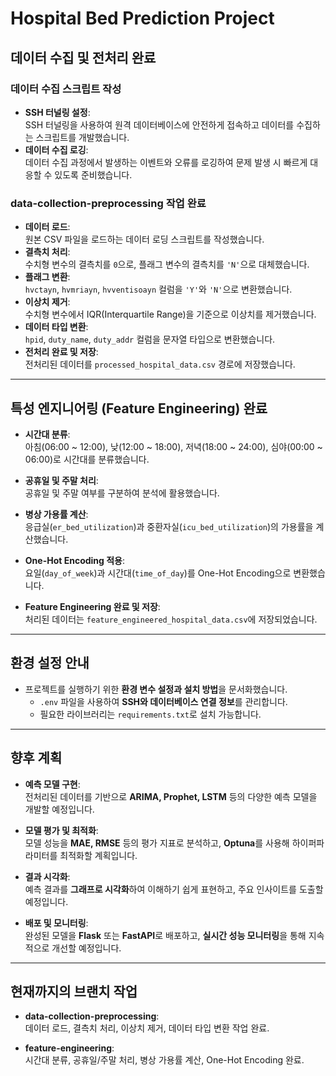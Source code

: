 # Hospital Bed Prediction Project

## 데이터 수집 및 전처리 완료

### 데이터 수집 스크립트 작성
- **SSH 터널링 설정**:  
  SSH 터널링을 사용하여 원격 데이터베이스에 안전하게 접속하고 데이터를 수집하는 스크립트를 개발했습니다.
- **데이터 수집 로깅**:  
  데이터 수집 과정에서 발생하는 이벤트와 오류를 로깅하여 문제 발생 시 빠르게 대응할 수 있도록 준비했습니다.

### data-collection-preprocessing 작업 완료
- **데이터 로드**:  
  원본 CSV 파일을 로드하는 데이터 로딩 스크립트를 작성했습니다.
- **결측치 처리**:  
  수치형 변수의 결측치를 `0`으로, 플래그 변수의 결측치를 `'N'`으로 대체했습니다.
- **플래그 변환**:  
  `hvctayn`, `hvmriayn`, `hvventisoayn` 컬럼을 `'Y'`와 `'N'`으로 변환했습니다.
- **이상치 제거**:  
  수치형 변수에서 IQR(Interquartile Range)을 기준으로 이상치를 제거했습니다.
- **데이터 타입 변환**:  
  `hpid`, `duty_name`, `duty_addr` 컬럼을 문자열 타입으로 변환했습니다.
- **전처리 완료 및 저장**:  
  전처리된 데이터를 `processed_hospital_data.csv` 경로에 저장했습니다.

---

## 특성 엔지니어링 (Feature Engineering) 완료

- **시간대 분류**:  
  아침(06:00 ~ 12:00), 낮(12:00 ~ 18:00), 저녁(18:00 ~ 24:00), 심야(00:00 ~ 06:00)로 시간대를 분류했습니다.
  
- **공휴일 및 주말 처리**:  
  공휴일 및 주말 여부를 구분하여 분석에 활용했습니다.
  
- **병상 가용률 계산**:  
  응급실(`er_bed_utilization`)과 중환자실(`icu_bed_utilization`)의 가용률을 계산했습니다.

- **One-Hot Encoding 적용**:  
  요일(`day_of_week`)과 시간대(`time_of_day`)를 One-Hot Encoding으로 변환했습니다.

- **Feature Engineering 완료 및 저장**:  
  처리된 데이터는 `feature_engineered_hospital_data.csv`에 저장되었습니다.

---

## 환경 설정 안내

- 프로젝트를 실행하기 위한 **환경 변수 설정과 설치 방법**을 문서화했습니다.
  - `.env` 파일을 사용하여 **SSH와 데이터베이스 연결 정보**를 관리합니다.
  - 필요한 라이브러리는 `requirements.txt`로 설치 가능합니다.

---

## 향후 계획

- **예측 모델 구현**:  
  전처리된 데이터를 기반으로 **ARIMA, Prophet, LSTM** 등의 다양한 예측 모델을 개발할 예정입니다.

- **모델 평가 및 최적화**:  
  모델 성능을 **MAE, RMSE** 등의 평가 지표로 분석하고, **Optuna**를 사용해 하이퍼파라미터를 최적화할 계획입니다.

- **결과 시각화**:  
  예측 결과를 **그래프로 시각화**하여 이해하기 쉽게 표현하고, 주요 인사이트를 도출할 예정입니다.

- **배포 및 모니터링**:  
  완성된 모델을 **Flask** 또는 **FastAPI**로 배포하고, **실시간 성능 모니터링**을 통해 지속적으로 개선할 예정입니다.

---

## 현재까지의 브랜치 작업

- **data-collection-preprocessing**:  
  데이터 로드, 결측치 처리, 이상치 제거, 데이터 타입 변환 작업 완료.

- **feature-engineering**:  
  시간대 분류, 공휴일/주말 처리, 병상 가용률 계산, One-Hot Encoding 완료.
